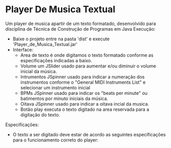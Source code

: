 # Player De Musica Textual
Um player de musica apartir de um texto formatado, desenvolvido para disciplina de Técnica de Construção de Programas em Java
Execução:
  - Baixe o projeto entre na pasta 'dist' e execute 'Player_de_Musica_Textual.jar'
  - Interface:
      - Area de texto é onde digitamos o texto formatado conforme as especificações indicadas a baixo.
      - Volume um JSlider usado para aumentar e/ou diminuir o volume inicial da música.
      - Intrumentos JSpinner usado para indicar a numeração dos instrumentos conforme o "General MIDI Instruments List" e selecionar um           instrumento inicial
      - BPMs JSpinner usado para indicar os "beats per minute" ou batimentos por minuto iniciais da música.
      - Oitava JSpinner usado para indicar a oitava incial da musica.
      - Botão play executa o texto digitado na area reservada para a digitação do texto.
      
Especificações:
  - O texto a ser digitado deve estar de acordo as seguintes especificações para o funcionamento correto do player: